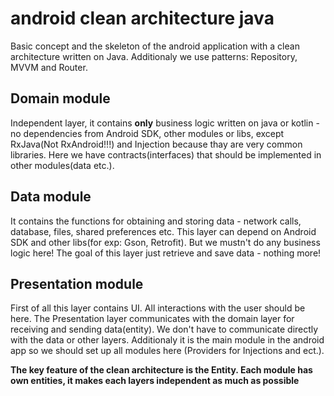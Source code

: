# android clean architecture java
Basic concept and the skeleton of the android application with a clean architecture written on Java. Additionaly we use patterns: Repository, MVVM and Router.

## Domain module
Independent layer, it contains **only** business logic written on java or kotlin - no dependencies from Android SDK, other modules or libs, except RxJava(Not RxAndroid!!!) and Injection because thay are very common libraries.
Here we have contracts(interfaces) that should be implemented in other modules(data etc.).

## Data module
It contains the functions for obtaining and storing data - network calls, database, files, shared preferences etc. This layer can depend on Android SDK and other libs(for exp: Gson, Retrofit). But we mustn't do any business logic here! The goal of this layer just retrieve and save data - nothing more!

## Presentation module
First of all this layer contains UI. All interactions with the user should be here. The Presentation layer communicates with the domain layer for receiving and sending data(entity). We don't have to communicate directly with the data or other layers. Additionaly it is the main module in the android app so we should set up all modules here (Providers for Injections and ect.).

**The key feature of the clean architecture is the Entity. Each module has own entities, it makes each layers independent as much as possible**
